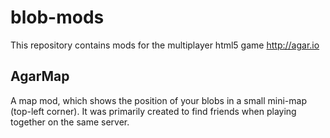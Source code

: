 blob-mods
=========

This repository contains mods for the multiplayer html5 game http://agar.io

AgarMap
-------
A map mod, which shows the position of your blobs in a small mini-map (top-left corner).
It was primarily created to find friends when playing together on the same server.

